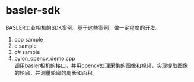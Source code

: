 # basler-sdk  
BASLER工业相机的SDK案例。基于这些案例，做一定程度的开发。  

1. cpp sample  
2. c sample
3. c# sample  
4. pylon_opencv_demo.cpp  
调用basler相机的接口，并用opencv处理采集的图像和视频，实现提取图像的轮廓，并测量轮廓的周长和面积。  
